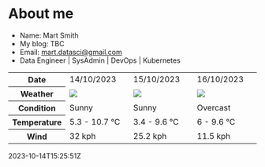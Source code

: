 # About me

- Name: Mart Smith
- My blog: TBC
- Email: [mart.datasci@gmail.com](mailto:mart.datasci6@gmail.com)
- Data Engineer | SysAdmin | DevOps | Kubernetes


<table>
    <tr>
        <th>Date</th>
        <td>14/10/2023</td><td>15/10/2023</td><td>16/10/2023</td>
    </tr>
    <tr>
        <th>Weather</th>
        <td><img src="https://cdn.weatherapi.com/weather/64x64/day/113.png"/></td><td><img src="https://cdn.weatherapi.com/weather/64x64/day/113.png"/></td><td><img src="https://cdn.weatherapi.com/weather/64x64/day/122.png"/></td>
    </tr>
    <tr>
        <th>Condition</th>
        <td width="200px">Sunny</td><td width="200px">Sunny</td><td width="200px">Overcast</td>
    </tr>
    <tr>
        <th>Temperature</th>
        <td>5.3 -  10.7 °C</td><td>3.4 -  9.6 °C</td><td>6 -  9.6 °C</td>
    </tr>
    <tr>
        <th>Wind</th>
        <td>32 kph</td><td>25.2 kph</td><td>11.5 kph</td>
    </tr>
</table>


2023-10-14T15:25:51Z

